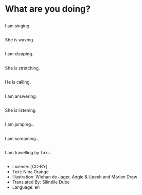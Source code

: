 # What are you doing?

##
I am singing.

##
She is waving.

##
I am clapping.

##
She is stretching.

##
He is calling.

##
I am answering.

##
She is listening.

##
I am jumping...

##
I am screaming...

##
I am travelling by Taxi...

##
* License: [CC-BY]
* Text: Nina Orange
* Illustration: Wiehan de Jager, Angie & Upesh and Marion Drew
* Translated By: Silindile Dube
* Language: en
